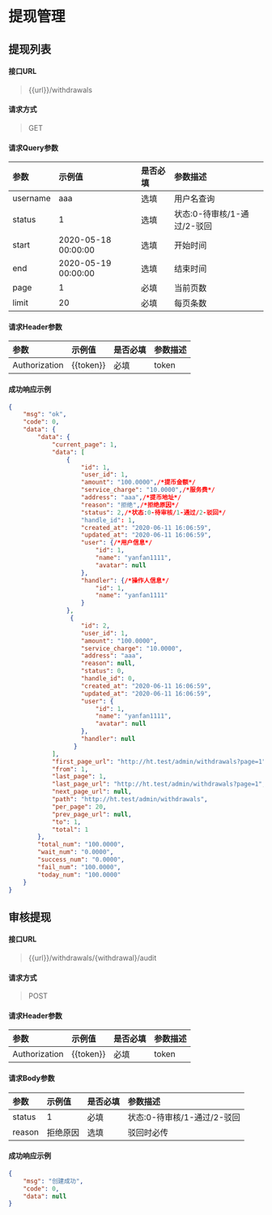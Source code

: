 # 提现管理

## 提现列表

#### 接口URL
> {{url}}/withdrawals

#### 请求方式
> GET

#### 请求Query参数

| 参数        | 示例值   | 是否必填   |  参数描述  |
| :--------   | :-----  | :-----  | :----  |
| username     | aaa | 选填 | 用户名查询 |
| status     | 1 | 选填 | 状态:0-待审核/1-通过/2-驳回 |
| start     | 2020-05-18 00:00:00 | 选填 | 开始时间 |
| end     | 2020-05-19 00:00:00 | 选填 | 结束时间 |
| page     | 1 | 必填 | 当前页数 |
| limit     | 20 | 必填 | 每页条数 |


#### 请求Header参数

| 参数        | 示例值   | 是否必填   |  参数描述  |
| :--------   | :-----  | :-----  | :----  |
| Authorization     | {{token}} |  必填 | token |


#### 成功响应示例
```json
{
    "msg": "ok",
    "code": 0,
    "data": {
        "data": {
            "current_page": 1,
            "data": [
                {
                    "id": 1,
                    "user_id": 1,
                    "amount": "100.0000",/*提币金额*/
                    "service_charge": "10.0000",/*服务费*/
                    "address": "aaa",/*提币地址*/
                    "reason": "拒绝",/*拒绝原因*/
                    "status": 2,/*状态:0-待审核/1-通过/2-驳回*/
                    "handle_id": 1,
                    "created_at": "2020-06-11 16:06:59",
                    "updated_at": "2020-06-11 16:06:59",
                    "user": {/*用户信息*/
                        "id": 1,
                        "name": "yanfan1111",
                        "avatar": null
                    },
                    "handler": {/*操作人信息*/
                        "id": 1,
                        "name": "yanfan1111"
                    }
                },
                 {
                    "id": 2,
                    "user_id": 1,
                    "amount": "100.0000",
                    "service_charge": "10.0000",
                    "address": "aaa",
                    "reason": null,
                    "status": 0,
                    "handle_id": 0,
                    "created_at": "2020-06-11 16:06:59",
                    "updated_at": "2020-06-11 16:06:59",
                    "user": {
                        "id": 1,
                        "name": "yanfan1111",
                        "avatar": null
                    },
                    "handler": null
                  }
            ],
            "first_page_url": "http://ht.test/admin/withdrawals?page=1",
            "from": 1,
            "last_page": 1,
            "last_page_url": "http://ht.test/admin/withdrawals?page=1",
            "next_page_url": null,
            "path": "http://ht.test/admin/withdrawals",
            "per_page": 20,
            "prev_page_url": null,
            "to": 1,
            "total": 1
        },
        "total_num": "100.0000",
        "wait_num": "0.0000",
        "success_num": "0.0000",
        "fail_num": "100.0000",
        "today_num": "100.0000"
    }
}
```



## 审核提现

#### 接口URL
> {{url}}/withdrawals/{withdrawal}/audit

#### 请求方式
> POST

#### 请求Header参数

| 参数        | 示例值   | 是否必填   |  参数描述  |
| :--------   | :-----  | :-----  | :----  |
| Authorization     | {{token}} |  必填 | token |

#### 请求Body参数

| 参数        | 示例值   | 是否必填   |  参数描述  |
| :--------   | :-----  | :-----  | :----  |
| status     | 1|  必填 | 状态:0-待审核/1-通过/2-驳回 |
| reason     | 拒绝原因 |  选填 | 驳回时必传 |

#### 成功响应示例
```json
{
	"msg": "创建成功",
	"code": 0,
	"data": null
}
```